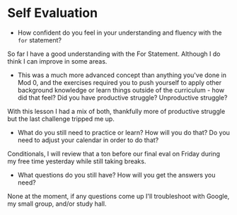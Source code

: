# Self Evaluation

- How confident do you feel in your understanding and fluency with the `for` statement?

So far I have a good understanding with the For Statement. Although I do think I can improve in some areas.

- This was a much more advanced concept than anything you've done in Mod 0, and the exercises required you to push yourself to apply other background knowledge or learn things outside of the curriculum - how did that feel? Did you have productive struggle? Unproductive struggle?

With this lesson I had a mix of both, thankfully more of productive struggle but the last challenge tripped me up.

- What do you still need to practice or learn? How will you do that? Do you need to adjust your calendar in order to do that?

Conditionals, I will review that a ton before our final eval on Friday during my free time yesterday while still taking breaks. 

- What questions do you still have? How will you get the answers you need?

None at the moment, if any questions come up I'll troubleshoot with Google, my small group, and/or study hall.